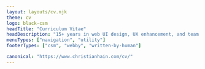 ```yaml
---
layout: layouts/cv.njk
theme: cv
logo: black-csm
headTitle: "Curriculum Vitae"
headDescription: "15+ years in web UI design, UX enhancement, and team building. Expert in e-commerce, enterprise site redesigns, and development best practices."
menuTypes: ["navigation", "utility"]
footerTypes: ["csm", "webby", "written-by-human"]

canonical: "https://www.christianhain.com/cv/"
---
```

